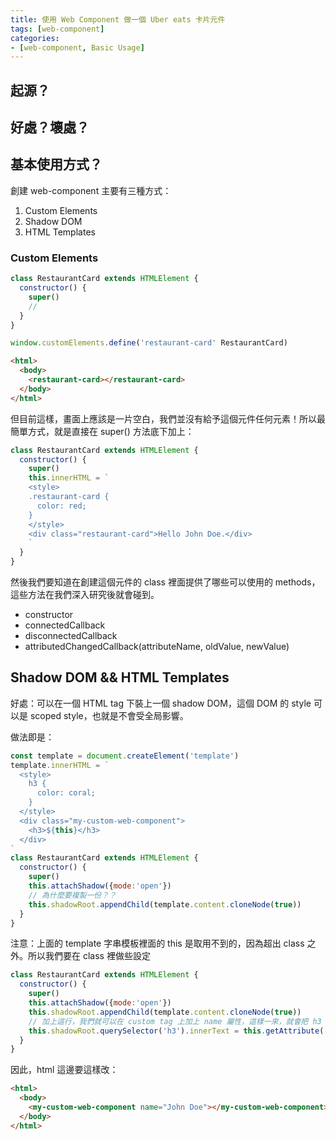 ```yaml
---
title: 使用 Web Component 做一個 Uber eats 卡片元件
tags: [web-component]
categories: 
- [web-component, Basic Usage]
---
```


## 起源？
## 好處？壞處？
## 基本使用方式？

創建 web-component 主要有三種方式：
1. Custom Elements
2. Shadow DOM
3. HTML Templates

### Custom Elements
```javascript javascript
class RestaurantCard extends HTMLElement {
  constructor() {
    super()
    //
  }
}

window.customElements.define('restaurant-card' RestaurantCard)
```
```html html
<html>
  <body>
    <restaurant-card></restaurant-card>
  </body>
</html>
```

但目前這樣，畫面上應該是一片空白，我們並沒有給予這個元件任何元素！所以最簡單方式，就是直接在 super() 方法底下加上：
```javascript javascript
class RestaurantCard extends HTMLElement {
  constructor() {
    super()
    this.innerHTML = `
    <style>
    .restaurant-card {
      color: red;
    }
    </style>
    <div class="restaurant-card">Hello John Doe.</div>
    `
  }
}
```

然後我們要知道在創建這個元件的 class 裡面提供了哪些可以使用的 methods，這些方法在我們深入研究後就會碰到。
- constructor
- connectedCallback
- disconnectedCallback
- attributedChangedCallback(attributeName, oldValue, newValue)

## Shadow DOM && HTML Templates
好處：可以在一個 HTML tag 下裝上一個 shadow DOM，這個 DOM 的 style 可以是 scoped style，也就是不會受全局影響。

做法即是：

```javascript javascript
const template = document.createElement('template')
template.innerHTML = `
  <style>
    h3 {
      color: coral;
    }
  </style>
  <div class="my-custom-web-component">
    <h3>${this}</h3>
  </div>
`
class RestaurantCard extends HTMLElement {
  constructor() {
    super()
    this.attachShadow({mode:'open'})
    // 為什麼要複製一份？？
    this.shadowRoot.appendChild(template.content.cloneNode(true))
  }
}
```

注意：上面的 template 字串模板裡面的 this 是取用不到的，因為超出 class 之外。所以我們要在 class 裡做些設定

```javascript javascript
class RestaurantCard extends HTMLElement {
  constructor() {
    super()
    this.attachShadow({mode:'open'})
    this.shadowRoot.appendChild(template.content.cloneNode(true))
    // 加上這行，我們就可以在 custom tag 上加上 name 屬性，這樣一來，就會把 h3 變成 name
    this.shadowRoot.querySelector('h3').innerText = this.getAttribute('name')
  }
}
```
因此，html 這邊要這樣改：

```html html
<html>
  <body>
    <my-custom-web-component name="John Doe"></my-custom-web-component>
  </body>
</html>
```

